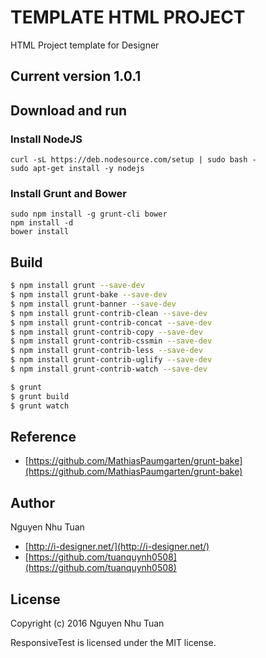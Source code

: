 # TEMPLATE HTML PROJECT

HTML Project template for Designer

## Current version 1.0.1

## Download and run
### Install NodeJS
```
curl -sL https://deb.nodesource.com/setup | sudo bash -
sudo apt-get install -y nodejs
```
### Install Grunt and Bower
```
sudo npm install -g grunt-cli bower
npm install -d
bower install
```

## Build

```bash
$ npm install grunt --save-dev
$ npm install grunt-bake --save-dev
$ npm install grunt-banner --save-dev
$ npm install grunt-contrib-clean --save-dev
$ npm install grunt-contrib-concat --save-dev
$ npm install grunt-contrib-copy --save-dev
$ npm install grunt-contrib-cssmin --save-dev
$ npm install grunt-contrib-less --save-dev
$ npm install grunt-contrib-uglify --save-dev
$ npm install grunt-contrib-watch --save-dev
```

```bash
$ grunt
$ grunt build
$ grunt watch
```

## Reference
* [https://github.com/MathiasPaumgarten/grunt-bake](https://github.com/MathiasPaumgarten/grunt-bake)

## Author

Nguyen Nhu Tuan
* [http://i-designer.net/](http://i-designer.net/)
* [https://github.com/tuanquynh0508](https://github.com/tuanquynh0508)

## License

Copyright (c) 2016 Nguyen Nhu Tuan

ResponsiveTest is licensed under the MIT license.
